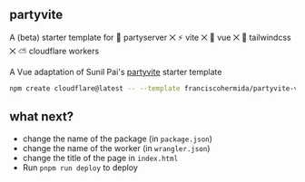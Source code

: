 ## partyvite

A (beta) starter template for 🎈 partyserver ⨉ ⚡️ vite ⨉ 💚 vue ⨉ 🌊 tailwindcss ⨉ ⛅️ cloudflare workers

A Vue adaptation of Sunil Pai's [partyvite](https://github.com/threepointone/partyvite) starter template

```sh
npm create cloudflare@latest -- --template franciscohermida/partyvite-vue
```

## what next?

- change the name of the package (in `package.json`)
- change the name of the worker (in `wrangler.json`)
- change the title of the page in `index.html`
- Run `pnpm run deploy` to deploy
